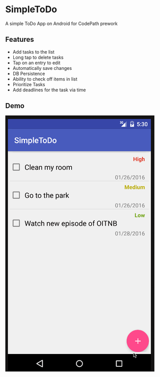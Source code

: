 # SimpleToDo
A simple ToDo App on Android for CodePath prework

## Features
* Add tasks to the list
* Long tap to delete tasks
* Tap on an entry to edit
* Automatically save changes
* DB Persistence
* Ability to check off items in list
* Prioritize Tasks
* Add deadlines for the task via time

## Demo
![Alt text](/images/todo.gif)

